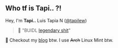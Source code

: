 ## Who tf is Tapi.. ?!

Hey, I'm **Tapi..** Luis Tapia N ([@tapilew](https://x.com/tapilew))

> 🚀 "BUIDL [legendary shit](https://youtube.com/watch?v=FyY0fEO5jVY&t=2605)"

🐧 Checkout my [blog](https://blog.tapi.ac) btw. I use <s>Arch</s> Linux Mint btw.
